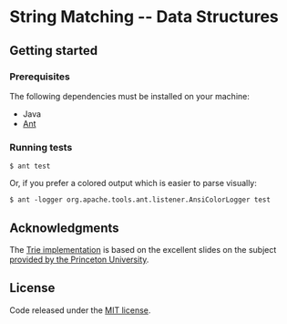 # String Matching -- Data Structures

## Getting started

### Prerequisites

The following dependencies must be installed on your machine:

* Java
* [Ant](http://ant.apache.org/)

### Running tests

    $ ant test

Or, if you prefer a colored output which is easier to parse visually:

    $ ant -logger org.apache.tools.ant.listener.AnsiColorLogger test

## Acknowledgments

The [Trie implementation](./src/main/java/TrieST.java) is based on the excellent
slides on the subject [provided by the Princeton
University](http://algs4.cs.princeton.edu/lectures/52Tries.pdf).

## License

Code released under the [MIT license](./LICENSE).
